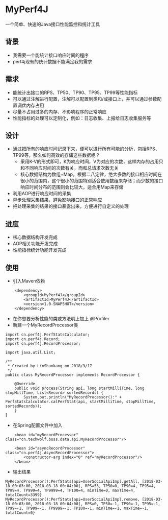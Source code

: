 # MyPerf4J
一个简单、快速的Java接口性能监控和统计工具

## 背景
* 我需要一个能统计接口响应时间的程序
* perf4j现有的统计数据不能满足我的需求

## 需求
* 能统计出接口的RPS、TP50、TP90、TP95、TP99等性能指标
* 可以通过注解进行配置，注解可以配置到类和/或接口上，并可以通过参数配置调优内存占用
* 尽量不占用过多的内存、不影响程序的正常响应
* 性能指标的处理可以定制化，例如：日志收集、上报给日志收集服务等

## 设计
* 通过把所有的响应时间记录下来，便可以进行所有可能的分析，包括RPS、TP99等，那么如何高效的存储这些数据呢？
    - 采用K-V的形式即可，K为响应时间，V为对应的次数，这样内存的占用只和不同响应时间的次数有关，而和总请求次数无关
    - 核心数据结构为数组+Map，根据二八定律，绝大多数的接口相应时间在很小的范围内，这个很小的范围特别适合使用数组来存储；而少数的接口响应时间分布的范围则会比较大，适合用Map来存储
* 利用AOP进行响应时间的采集
* 异步处理采集结果，避免影响接口的正常响应
* 把处理采集的结果的接口暴露出来，方便进行自定义的处理

## 进度
* 核心数据结构开发完成
* AOP相关功能开发完成
* 性能指标统计功能开发完成

## 使用
* 引入Maven依赖
```
    <dependency>
        <groupId>MyPerf4J</groupId>
        <artifactId>MyPerf4J</artifactId>
        <version>1.0-SNAPSHOT</version>
    </dependency>
```
* 在你想要分析性能的类或方法明上加上 @Profiler
* 新建一个MyRecordProcessor类
``` 
import cn.perf4j.PerfStatsCalculator;
import cn.perf4j.Record;
import cn.perf4j.RecordProcessor;

import java.util.List;

/**
 * Created by LinShunkang on 2018/3/17
 */
public class MyRecordProcessor implements RecordProcessor {

    @Override
    public void process(String api, long startMilliTime, long stopMillTime, List<Record> sortedRecords) {
        System.out.println("MyRecordProcessor():" + PerfStatsCalculator.calPerfStat(api, startMilliTime, stopMillTime, sortedRecords));
    }
}
```
* 在Spring配置文件中加入
```
    <bean id="myRecordProcessor" class="cn.techwolf.boss.data.api.MyRecordProcessor"/>

    <bean id="asyncRecordProcessor" class="cn.perf4j.AsyncRecordProcessor">
        <constructor-arg index="0" ref="myRecordProcessor"/>
    </bean>
```
* 输出结果
```
MyRecordProcessor():PerfStats{api=UserSocialApiImpl.getAll, [2018-03-18 00:03:00, 2018-03-18 00:04:00], RPS=55, TP50=0, TP90=4, TP95=4, TP99=4, TP999=4, TP9999=4, TP100=4, minTime=0, maxTime=4, totalCount=3399}
MyRecordProcessor():PerfStats{api=UserSocialApiImpl.remove, [2018-03-18 00:03:00, 2018-03-18 00:04:00], RPS=0, TP50=-1, TP90=-1, TP95=-1, TP99=-1, TP999=-1, TP9999=-1, TP100=-1, minTime=-1, maxTime=-1, totalCount=0}
```

